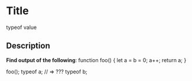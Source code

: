 # Title
typeof value

## Description
**Find output of the following**:
function foo() {
  let a = b = 0;
  a++;
  return a;
}

foo();
typeof a; // => ???
typeof b;